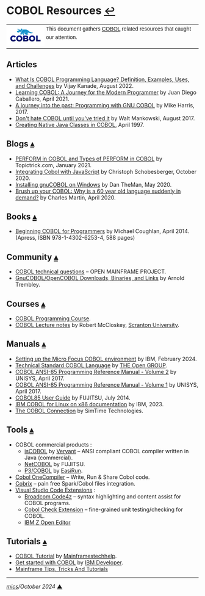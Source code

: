 # <span id="top">COBOL Resources</span> <span style="font-size:90%;">[↩](./README.md#top)</span>

<table style="font-family:Helvetica,Arial;line-height:1.6;">
  <tr>
  <td style="border:0;padding:0 4px 0 0;min-width:100px;"><a href="https://www.mainframestechhelp.com/tutorials/cobol/introduction.htm" rel="external"><img style="border:0;" src="docs/images/cobol.png" width="100" alt="COBOL language"/></a></td>
  <td style="border:0;padding:0;vertical-align:text-top;">This document gathers <a href="https://www.mainframestechhelp.com/tutorials/cobol/introduction.htm" rel="external">COBOL</a> related resources that caught our attention.
  </td>
  </tr>
</table>

## <span id="articles">Articles</span>

- [What Is COBOL Programming Language? Definition, Examples, Uses, and Challenges][article_kanade] by Vijay Kanade, August 2022.
- [Learning COBOL: A Journey for the Modern Programmer](https://monadical.com/posts/cobol.html#) by Juan Diego Caballero, April 2021.
- [A journey into the past: Programming with GNU COBOL][article_harris] by Mike Harris, 2017.
- [Don't hate COBOL until you've tried it][article_mankowski] by Walt Mankowski, August 2017.
- [Creating Native Java Classes in COBOL](https://www.gennard.net/NativeJava/), April 1997.

## <span id="blogs">Blogs</span> [**&#x25B4;**](#top)

- [PERFORM in COBOL and Types of PERFORM in COBOL][blog_topictrick] by Topictrick.com, January 2021.
- [Integrating Cobol with JavaScript](https://medium.com/graalvm/integrating-cobol-with-javascript-c2d1ffe00678) by Christoph Schobesberger, October 2020.
- [Installing gnuCOBOL on Windows][blog_theman] by Dan TheMan, May 2020.
- [Brush up your COBOL: Why is a 60 year old language suddenly in demand?][blog_martin] by Charles Martin, April 2020.

## <span id="books">Books</span> [**&#x25B4;**](#top)

- [Beginning COBOL for Programmers][book_coughlan] by Michael Coughlan, April 2014.<br/><span style="fonts-size:80%;">(Apress, ISBN 978-1-4302-6253-4, 588 pages)</span>

## <span id="community">Community</span> [**&#x25B4;**](#top)

- [COBOL technical questions](https://community.openmainframeproject.org/c/cobol-technical-questions/16) &ndash; OPEN MAINFRAME PROJECT.
- [GnuCOBOL/OpenCOBOL Downloads, Binaries, and Links](https://www.arnoldtrembley.com/GnuCOBOL.htm) by Arnold Trembley.

## <span id="courses">Courses</span> [**&#x25B4;**](#top)

- [COBOL Programming Course](https://github.com/openmainframeproject/cobol-programming-course/releases).
- [COBOL Lecture notes](https://www.cs.scranton.edu/~mccloske/courses/cmps340/lecture_notes/cobol_index.html) by Robert McCloskey, [Scranton University](https://www.scranton.edu/).

## <span id="manuals">Manuals</span> [**&#x25B4;**](#top)

- [Setting up the Micro Focus COBOL environment](https://www.ibm.com/docs/en/txseries/9.1?topic=compilers-setting-up-micro-focus-cobol-environment) by IBM, February 2024.
- [Technical Standard COBOL Language](https://pubs.opengroup.org/onlinepubs/009680799/) by [THE Open GROUP](https://www.opengroup.org/about-us/who-we-are).
- [COBOL ANSI-85 Programming Reference Manual - Volume 2][manual_unisys_vol2] by UNISYS, April 2017.
- [COBOL ANSI-85 Programming Reference Manual - Volume 1][manual_unisys_vol1] by UNISYS, April 2017.
- [COBOL85 User Guide](https://bs2manuals.ts.fujitsu.com/psCOBOL85V23en) by FUJITSU, July 2014.
- [IBM COBOL for Linux on x86 documentation][manual_ibm_cobol] by IBM, 2023.
- [The COBOL Connection](http://www.simotime.com/indexcbl.htm) by SimTime Technologies.

## <span id="tools">Tools</span> [**&#x25B4;**](#top)

- COBOL commercial products :
  - [isCOBOL](https://www.veryant.com/products/iscobol/iscobolcompiler.html) by [Veryant](https://www.veryant.com/) &ndash; ANSI compliant COBOL compiler written in Java (commercial).
  - [NetCOBOL](https://www.fujitsu.com/global/products/infrastructure-management/developer-tool/netcobol/features/) by FUJITSU.
  - [P3/COBOL](https://easirun.de/produkte/p3-cobol/) by [EasiRun](https://easirun.de/).
- [Cobol OneCompiler](https://onecompiler.com/cobol) &ndash; Write, Run & Share Cobol code.
- [Cobrix](https://github.com/AbsaOSS/cobrix) &ndash; pain free Spark/Cobol files integration.
- [Visual Studio Code Extensions](https://marketplace.visualstudio.com/search?target=VSCode) :
  - [Broadcom Code4z](https://marketplace.visualstudio.com/items?itemName=broadcomMFD.code4z-extension-pack) &ndash; syntax highlighting and content assist for COBOL programs.
  - [Cobol Check Extension][tool_cobol_check] &ndash; fine-grained unit testing/checking for COBOL.
  - [IBM Z Open Editor](https://marketplace.visualstudio.com/items?itemName=IBM.zopeneditor)

## <span id="tutorials">Tutorials</span> [**&#x25B4;**](#top)

- [COBOL Tutorial](https://www.mainframestechhelp.com/tutorials/cobol/) by [Mainframestechhelp](https://www.mainframestechhelp.com/).
- [Get started with COBOL](https://developer.ibm.com/languages/cobol/) by [IBM Developer](https://developer.ibm.com/).
- [Mainframe Tips, Tricks And Tutorials](https://mainframe-tips-and-tricks.blogspot.com/search/label/COBOL)

<!--
## <span id="videos">Videos</span> [**&#x25B4;**](#top)

- [COBOL Fridays]() :
  - [COBOL Fridays 1: A beginner’s practical approach to COBOL](https://developer.ibm.com/videos/cobol-programming-with-vscode-course-launch-webinar)
  - [COBOL Fridays: Get hands-on - Run a COBOL program](https://www.youtube.com/watch?v=0HiJu9JdZ08)
-->

***

*[mics](https://lampwww.epfl.ch/~michelou/)/October 2024* [**&#9650;**](#top)
<span id="bottom">&nbsp;</span>

<!-- link refs -->

[article_harris]: https://mbharris.co.uk/articles/cobol/
[article_kanade]: https://www.spiceworks.com/tech/artificial-intelligence/articles/what-is-cobol/
[article_mankowski]: https://opensource.com/article/17/8/what-about-cobol
[blog_martin]: https://stackoverflow.blog/2020/04/20/brush-up-your-cobol-why-is-a-60-year-old-language-suddenly-in-demand/
[blog_theman]: https://bigdanzblog.wordpress.com/2020/05/05/installing-gnucobol-on-windows/
[blog_topictrick]: https://topictrick.medium.com/perform-in-cobol-and-types-of-perform-in-cobol-2b0c2b87c0f7
[book_coughlan]: https://link.springer.com/book/10.1007/978-1-4302-6254-1
[manual_ibm_cobol]: https://www.ibm.com/docs/en/cobol-linux-x86
[manual_unisys_vol1]: https://public.support.unisys.com/aseries/docs/ClearPath-MCP-18.0/86001518-317.pdf
[manual_unisys_vol2]: https://public.support.unisys.com/aseries/docs/ClearPath-MCP-19.0/86001526-210.pdf
[tool_cobol_check]: https://marketplace.visualstudio.com/items?itemName=openmainframeproject.cobol-check-extension
